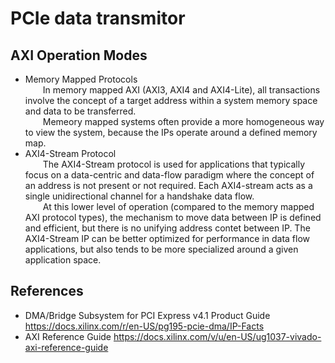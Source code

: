 # PCIe data transmitor
## AXI Operation Modes
* Memory Mapped Protocols  
&ensp;&ensp;&ensp;&ensp;In memory mapped AXI (AXI3, AXI4 and AXI4-Lite), all transactions involve the concept of a target address within a system memory space and data to be transferred.  
&ensp;&ensp;&ensp;&ensp;Memeory mapped systems often provide a more homogeneous way to view the system, because the IPs operate around a defined memory map.
* AXI4-Stream Protocol  
&ensp;&ensp;&ensp;&ensp;The AXI4-Stream protocol is used for applications that typically focus on a data-centric and data-flow paradigm where the concept of an address is not present or not required. Each AXI4-stream acts as a single unidirectional channel for a handshake data flow.  
&ensp;&ensp;&ensp;&ensp;At this lower level of operation (compared to the memory mapped AXI protocol types), the mechanism to move data between IP is defined and efficient, but there is no unifying address contet between IP. The AXI4-Stream IP can be better optimized for performance in data flow applications, but also tends to be more specialized around a given application space.
  
## References
* DMA/Bridge Subsystem for PCI Express v4.1 Product Guide https://docs.xilinx.com/r/en-US/pg195-pcie-dma/IP-Facts
* AXI Reference Guide https://docs.xilinx.com/v/u/en-US/ug1037-vivado-axi-reference-guide
